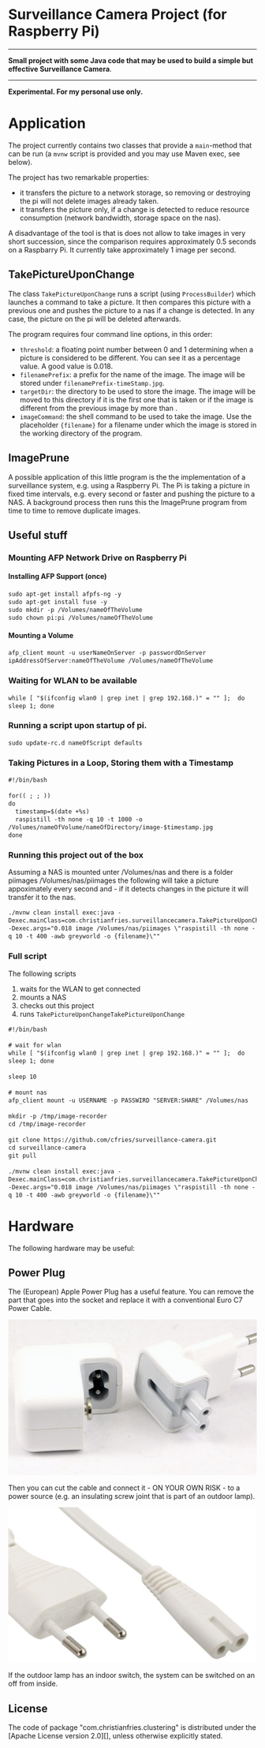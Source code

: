 Surveillance Camera Project (for Raspberry Pi)
==========

****************************************

**Small project with some Java code that may be used to build a simple but effective Surveillance Camera**.

****************************************

**Experimental. For my personal use only.**

# Application

The project currently contains two classes that provide a `main`-method that can be run (a `mvnw` script is provided and you may use Maven exec, see below).

The project has two remarkable properties:

- it transfers the picture to a network storage, so removing or destroying the pi will not delete images already taken.
- it transfers the picture only, if a change is detected to reduce resource consumption (network bandwidth, storage space on the nas).

A disadvantage of the tool is that is does not allow to take images in very short succession, since the comparison requires approximately 0.5 seconds on a Raspbarry Pi.
It currently take approximately 1 image per second.

## TakePictureUponChange

The class `TakePictureUponChange` runs a script (using `ProcessBuilder`) which launches a command to take a picture.
It then compares this picture with a previous one and pushes
the picture to a nas if a change is detected. In any case, the picture on the pi will be deleted afterwards.

The program requires four command line options, in this order:

- `threshold`: a floating point number between 0 and 1 determining when a picture is considered to be different. You can see it as a percentage value. A good value is 0.018.
- `filenamePrefix`: a prefix for the name of the image. The image will be stored under `filenamePrefix-timeStamp.jpg`.
- `targetDir`: the directory to be used to store the image. The image will be moved to this directory if it is the first one that is taken or if the image is different from the previous image by more than <threshold>.
- `imageCommand`: the shell command to be used to take the image. Use the placeholder `{filename}` for a filename under which the image is stored in the working directory of the program.

## ImagePrune

A possible application of this little program is the the implementation of a surveillance system, e.g. using a Raspberry Pi.
The Pi is taking a picture in fixed time intervals, e.g. every second or faster and pushing the picture to a NAS.
A background process then runs this the ImagePrune program from time to time to remove duplicate images.


## Useful stuff

### Mounting AFP Network Drive on Raspberry Pi

#### Installing AFP Support (once)

```
sudo apt-get install afpfs-ng -y
sudo apt-get install fuse -y
sudo mkdir -p /Volumes/nameOfTheVolume
sudo chown pi:pi /Volumes/nameOfTheVolume
```

#### Mounting a Volume

```
afp_client mount -u userNameOnServer -p passwordOnServer ipAddressOfServer:nameOfTheVolume /Volumes/nameOfTheVolume
```

### Waiting for WLAN to be available

```
while [ "$(ifconfig wlan0 | grep inet | grep 192.168.)" = "" ];  do sleep 1; done
```

### Running a script upon startup of pi.

```
sudo update-rc.d nameOfScript defaults
```

### Taking Pictures in a Loop, Storing them with a Timestamp

```
#!/bin/bash

for(( ; ; ))
do
  timestamp=$(date +%s)
  raspistill -th none -q 10 -t 1000 -o /Volumes/nameOfVolume/nameOfDirectory/image-$timestamp.jpg
done
```

### Running this project out of the box

Assuming a NAS is mounted unter /Volumes/nas and there is a folder piimages /Volumes/nas/piimages
the following will take a picture appoximately every second and - if it
detects changes in the picture it will transfer it to the nas.

```
./mvnw clean install exec:java -Dexec.mainClass=com.christianfries.surveillancecamera.TakePictureUponChange -Dexec.args="0.018 image /Volumes/nas/piimages \"raspistill -th none -q 10 -t 400 -awb greyworld -o {filename}\""
```

### Full script

The following scripts

1. waits for the WLAN to get connected
2. mounts a NAS
3. checks out this project
4. runs `TakePictureUponChangeTakePictureUponChange`

```
#!/bin/bash

# wait for wlan
while [ "$(ifconfig wlan0 | grep inet | grep 192.168.)" = "" ];  do sleep 1; done

sleep 10

# mount nas
afp_client mount -u USERNAME -p PASSWIRD "SERVER:SHARE" /Volumes/nas

mkdir -p /tmp/image-recorder
cd /tmp/image-recorder

git clone https://github.com/cfries/surveillance-camera.git
cd surveillance-camera
git pull

./mvnw clean install exec:java -Dexec.mainClass=com.christianfries.surveillancecamera.TakePictureUponChange -Dexec.args="0.018 image /Volumes/nas/piimages \"raspistill -th none -q 10 -t 400 -awb greyworld -o {filename}\""
```

# Hardware

The following hardware may be useful:

## Power Plug

The (European) Apple Power Plug has a useful feature. You can remove the part that goes into the socket and replace it with a conventional Euro C7 Power Cable. 

![Power Plug](/img/ApplePowerPlugiPad.png)

Then you can cut the cable and connect it - ON YOUR OWN RISK - to a power source (e.g. an insulating screw joint that is part of an outdoor lamp). 

![Cable C7](/img/CableC7.png)

If the outdoor lamp has an indoor switch, the system can be switched on an off from inside.

License
-------

The code of package "com.christianfries.clustering" is distributed under the [Apache License version
2.0][], unless otherwise explicitly stated.

 

